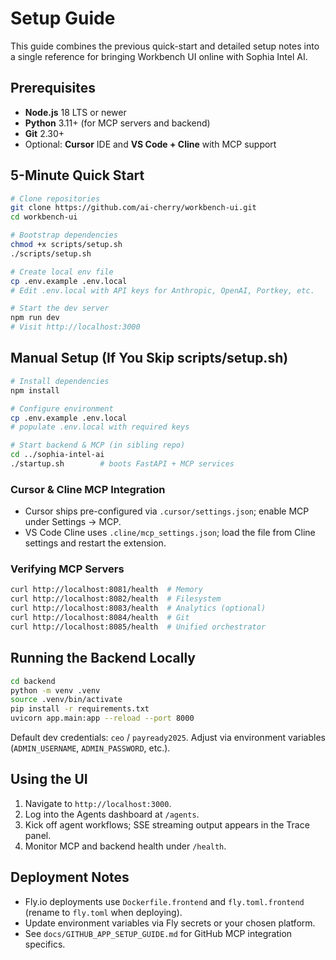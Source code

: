 # Setup Guide

This guide combines the previous quick-start and detailed setup notes into a single reference for bringing Workbench UI online with Sophia Intel AI.

## Prerequisites
- **Node.js** 18 LTS or newer
- **Python** 3.11+ (for MCP servers and backend)
- **Git** 2.30+
- Optional: **Cursor** IDE and **VS Code + Cline** with MCP support

## 5-Minute Quick Start

```bash
# Clone repositories
git clone https://github.com/ai-cherry/workbench-ui.git
cd workbench-ui

# Bootstrap dependencies
chmod +x scripts/setup.sh
./scripts/setup.sh

# Create local env file
cp .env.example .env.local
# Edit .env.local with API keys for Anthropic, OpenAI, Portkey, etc.

# Start the dev server
npm run dev
# Visit http://localhost:3000
```

## Manual Setup (If You Skip scripts/setup.sh)

```bash
# Install dependencies
npm install

# Configure environment
cp .env.example .env.local
# populate .env.local with required keys

# Start backend & MCP (in sibling repo)
cd ../sophia-intel-ai
./startup.sh        # boots FastAPI + MCP services
```

### Cursor & Cline MCP Integration
- Cursor ships pre-configured via `.cursor/settings.json`; enable MCP under Settings → MCP.
- VS Code Cline uses `.cline/mcp_settings.json`; load the file from Cline settings and restart the extension.

### Verifying MCP Servers

```bash
curl http://localhost:8081/health  # Memory
curl http://localhost:8082/health  # Filesystem
curl http://localhost:8083/health  # Analytics (optional)
curl http://localhost:8084/health  # Git
curl http://localhost:8085/health  # Unified orchestrator
```

## Running the Backend Locally

```bash
cd backend
python -m venv .venv
source .venv/bin/activate
pip install -r requirements.txt
uvicorn app.main:app --reload --port 8000
```

Default dev credentials: `ceo` / `payready2025`. Adjust via environment variables (`ADMIN_USERNAME`, `ADMIN_PASSWORD`, etc.).

## Using the UI
1. Navigate to `http://localhost:3000`.
2. Log into the Agents dashboard at `/agents`.
3. Kick off agent workflows; SSE streaming output appears in the Trace panel.
4. Monitor MCP and backend health under `/health`.

## Deployment Notes
- Fly.io deployments use `Dockerfile.frontend` and `fly.toml.frontend` (rename to `fly.toml` when deploying).
- Update environment variables via Fly secrets or your chosen platform.
- See `docs/GITHUB_APP_SETUP_GUIDE.md` for GitHub MCP integration specifics.
